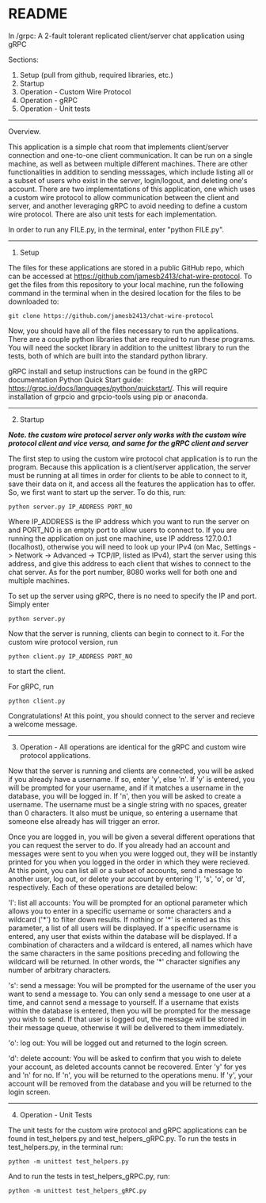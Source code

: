 # README
In /grpc: A 2-fault tolerant replicated client/server chat application using gRPC

Sections:
1. Setup (pull from github, required libraries, etc.)
2. Startup
3. Operation - Custom Wire Protocol
4. Operation - gRPC
5. Operation - Unit tests

-----------------------------------------------------------------------------------------------------------------------------------------------
Overview.

This application is a simple chat room that implements client/server connection and one-to-one client communication. It can be run on a single 
machine, as well as between multiple different machines. There are other functionalities in addition to sending messsages, which include listing 
all or a subset of users who exist in the server, login/logout, and deleting one's account. There are two implementations of this application, one 
which uses a custom wire protocol to allow communication between the client and server, and another leveraging gRPC to avoid needing to define a 
custom wire protocol. There are also unit tests for each implementation.

In order to run any FILE.py, in the terminal, enter "python FILE.py".

-----------------------------------------------------------------------------------------------------------------------------------------------
1. Setup

The files for these applications are stored in a public GitHub repo, which can be accessed at https://github.com/jamesb2413/chat-wire-protocol.
To get the files from this repository to your local machine, run the following command in the terminal when in the desired location for the files 
to be downloaded to:

    git clone https://github.com/jamesb2413/chat-wire-protocol

Now, you should have all of the files necessary to run the applications. There are a couple python libraries that are required to run these 
programs. You will need the socket library in addition to the unittest library to run the tests, both of which are built into the standard python 
library.

gRPC install and setup instructions can be found in the gRPC documentation Python Quick Start guide: 
https://grpc.io/docs/languages/python/quickstart/. This will require installation of grpcio and grpcio-tools using pip or anaconda.

-----------------------------------------------------------------------------------------------------------------------------------------------
2. Startup

***Note. the custom wire protocol server only works with the custom wire protocol client and vice versa, and same for the gRPC client and server***

The first step to using the custom wire protocol chat application is to run the program. Because this application is a client/server application, 
the server must be running at all times in order for clients to be able to connect to it, save their data on it, and access all the features the 
application has to offer. So, we first want to start up the server. To do this, run:

    python server.py IP_ADDRESS PORT_NO

Where IP_ADDRESS is the IP address which you want to run the server on and PORT_NO is an empty port to allow users to connect to. If you are 
running the application on just one machine, use IP address 127.0.0.1 (localhost), otherwise you will need to look up your IPv4 (on Mac, Settings ->
Network -> Advanced -> TCP/IP, listed as IPv4), start the server using this address, and give this address to each client that wishes to connect to 
the chat server. As for the port number, 8080 works well for both one and multiple machines. 

To set up the server using gRPC, there is no need to specify the IP and port. Simply enter

    python server.py

Now that the server is running, clients can begin to connect to it. For the custom wire protocol version, run

    python client.py IP_ADDRESS PORT_NO

to start the client. 

For gRPC, run

    python client.py
    
Congratulations! At this point, you should connect to the server and recieve a welcome message. 

-----------------------------------------------------------------------------------------------------------------------------------------------
3. Operation - All operations are identical for the gRPC and custom wire protocol applications.

Now that the server is running and clients are connected, you will be asked if you already have a username. If so, enter 'y', else 'n'. If 'y' 
is entered, you will be prompted for your username, and if it matches a username in the database, you will be logged in. If 'n', then you will 
be asked to create a username. The username must be a single string with no spaces, greater than 0 characters. It also must be unique, so 
entering a username that someone else already has will trigger an error.

Once you are logged in, you will be given a several different operations that you can request the server to do. If you already had an account 
and messages were sent to you when you were logged out, they will be instantly printed for you when you logged in the order in which they were 
recieved. At this point, you can list all or a subset of accounts, send a message to another user, log out, or delete your account by entering 
'l', 's', 'o', or 'd', respectively. Each of these operations are detailed below:

'l': list all accounts: You will be prompted for an optional parameter which allows you to enter in a specific username or some characters and a 
wildcard ('\*') to filter down results. If nothing or '\*' is entered as this parameter, a list of all users will be displayed. If a specific username is 
entered, any user that exists within the database will be displayed. If a combination of characters and a wildcard is entered, all names which have 
the same characters in the same positions preceding and following the wildcard will be returned. In other words, the '\*' character signifies any
number of arbitrary characters.

's': send a message: You will be prompted for the username of the user you want to send a message to. You can only send a message to one user at 
a time, and cannot send a message to yourself. If a username that exists within the database is entered, then you will be prompted for the message 
you wish to send. If that user is logged out, the message will be stored in their message queue, otherwise it will be delivered to them immediately.

'o': log out: You will be logged out and returned to the login screen.

'd': delete account: You will be asked to confirm that you wish to delete your account, as deleted accounts cannot be recovered. Enter 'y' for yes 
and 'n' for no. If 'n', you will be returned to the operations menu. If 'y', your account will be removed from the database and you will be 
returned to the login screen. 

-----------------------------------------------------------------------------------------------------------------------------------------------
4. Operation - Unit Tests

The unit tests for the custom wire protocol and gRPC applications can be found in test_helpers.py and test_helpers_gRPC.py. To run the tests in 
test_helpers.py, in the terminal run:

    python -m unittest test_helpers.py

And to run the tests in test_helpers_gRPC.py, run:

    python -m unittest test_helpers_gRPC.py


